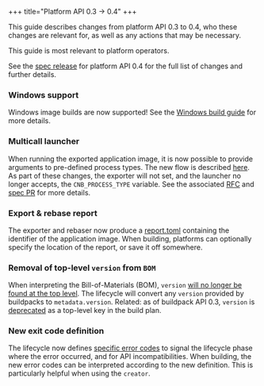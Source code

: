 +++
title="Platform API 0.3 -> 0.4"
+++

<!--more-->

This guide describes changes from platform API 0.3 to 0.4, who these changes are relevant for,
as well as any actions that may be necessary.

This guide is most relevant to platform operators.

See the [spec release](https://github.com/buildpacks/spec/releases/tag/platform%2Fv0.4) for platform API 0.4 for the full list of changes and further details.

### Windows support

Windows image builds are now supported! See the [Windows build guide](/docs/app-developer-guide/build-a-windows-app)
for more details.

### Multicall launcher

When running the exported application image, it is now possible to provide arguments to pre-defined process types. 
The new flow is described [here](/docs/app-developer-guide/run-an-app/#run-a-multi-process-app).
As part of these changes, the exporter will not set, and the launcher no longer accepts, the `CNB_PROCESS_TYPE` variable.
See the associated [RFC](https://github.com/buildpacks/rfcs/blob/main/text/0045-launcher-arguments.md) and [spec PR](https://github.com/buildpacks/spec/pull/118)
for more details.

### Export & rebase report

The exporter and rebaser now produce a [report.toml](https://github.com/buildpacks/spec/pull/113) containing the identifier of the application image.
When building, platforms can optionally specify the location of the report, or save it off somewhere.

### Removal of top-level `version` from `BOM`

When interpreting the Bill-of-Materials (BOM), `version` [will no longer be found at the top level](https://github.com/buildpacks/spec/pull/117).
The lifecycle will convert any `version` provided by buildpacks to `metadata.version`.
Related: as of buildpack API 0.3, `version` is [deprecated](https://github.com/buildpacks/spec/pull/97) as a top-level key in the build plan.

### New exit code definition

The lifecycle now defines [specific error codes](https://github.com/buildpacks/spec/pull/115) to signal the lifecycle phase where the error occurred, and for API incompatibilities.
When building, the new error codes can be interpreted according to the new definition.
This is particularly helpful when using the `creator`.
